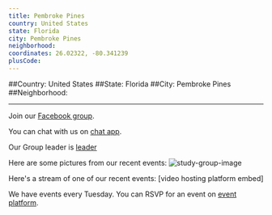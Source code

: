 ```yaml
---
title: Pembroke Pines
country: United States
state: Florida
city: Pembroke Pines
neighborhood: 
coordinates: 26.02322, -80.341239
plusCode:
---
```


##Country: United States
##State: Florida
##City: Pembroke Pines
##Neighborhood: 
*****
Join our [Facebook group](https://www.facebook.com/groups/free.code.camp.pembrokepines).

You can chat with us on [chat app]().

Our Group leader is [leader]()

Here are some pictures from our recent events:
![study-group-image]()

Here's a stream of one of our recent events:
[video hosting platform embed]

We have events every Tuesday. You can RSVP for an event on [event platform]().

